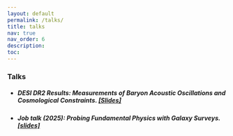 ```yaml
---
layout: default
permalink: /talks/
title: talks
nav: true
nav_order: 6
description:
toc:
---
```


### Talks

- ##### DESI DR2 Results: Measurements of Baryon Acoustic Oscillations and Cosmological Constraints. [[Slides]](https://drive.google.com/file/d/1FMVLQC_rZfOu0sHagJHVIayBT_yhNzs4/view?usp=share_link)

- ##### Job talk (2025): Probing Fundamental Physics with Galaxy Surveys. [[slides]](https://drive.google.com/file/d/181ynK7aE1tuIoMiH9LhUwXHtTIWIpiEH/view?usp=share_link)
